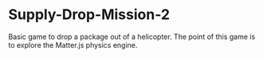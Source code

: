 # Supply-Drop-Mission-2
Basic game to drop a package out of a helicopter. The point of this game is to explore the Matter.js physics engine.
